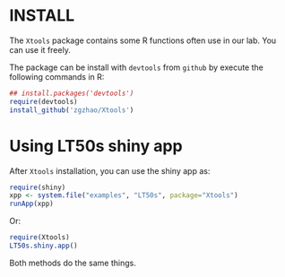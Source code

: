 # INSTALL
The `Xtools` package contains some R functions often use in our lab. You can use it freely.

The package can be install with `devtools` from `github` by execute the following commands in R:

```R
## install.packages('devtools')
require(devtools)
install_github('zgzhao/Xtools')
```
# Using LT50s shiny app

After `Xtools` installation, you can use the shiny app as:

```R
require(shiny)
xpp <- system.file("examples", "LT50s", package="Xtools")
runApp(xpp)
```
Or:

```R
require(Xtools)
LT50s.shiny.app()
```

Both methods do the same things.

